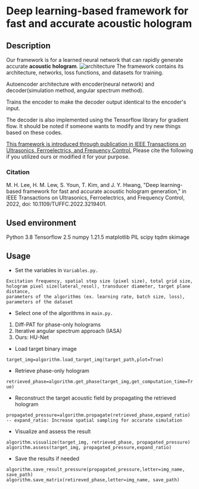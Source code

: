 # Deep learning-based framework for fast and accurate acoustic hologram

## Description
Our framework is for a learned neural network that can rapidly generate accurate **acoustic hologram**.
![architecture](https://user-images.githubusercontent.com/70740386/197447338-8e6e0858-f8a6-49f1-a460-f4be6d41442f.png)
The framework contains its architecture, networks, loss functions, and datasets for training.

Autoencoder architecture with encoder(neural network) and decoder(simulation method, angular spectrum method).

Trains the encoder to make the decoder output identical to the encoder's input.

The decoder is also implemented using the Tensorflow library for gradient flow. 
It should be noted if someone wants to modify and try new things based on these codes.


[This framework is introduced through publication in IEEE Transactions on Ultrasonics, Ferroelectrics, and Frequency Control.](https://ieeexplore.ieee.org/document/9939026)
Please cite the following if you utilized ours or modified it for your purpose.
### Citation
M. H. Lee, H. M. Lew, S. Youn, T. Kim, and J. Y. Hwang, "Deep learning-based framework for fast and accurate acoustic hologram generation," in IEEE Transactions on Ultrasonics, Ferroelectrics, and Frequency Control, 2022, doi: 10.1109/TUFFC.2022.3219401.


## Used environment
Python 3.8
Tensorflow 2.5
numpy 1.21.5
matplotlib
PIL
scipy
tqdm
skimage

## Usage
- Set the variables in `Variables.py.`
 ```
 Excitation frequency, spatial step size (pixel size), total grid size, hologram pixel size(lateral_resol), transducer diameter, target plane distance, 
 parameters of the algorithms (ex. learning rate, batch size, loss), parameters of the dataset
 ```

- Select one of the algorithms in `main.py.`
1) Diff-PAT for phase-only holograms
2) Iterative angular spectrum approach (IASA)
3) Ours: HU-Net

- Load target binary image 
 
 ```target_img=algorithm.load_target_img(target_path,plot=True)```
 
- Retrieve phase-only hologram 

```retrieved_phase=algorithm.get_phase(target_img,get_computation_time=True) ```

- Reconstruct the target acoustic field by propagating the retrieved hologram
 
 ``` 
 propagated_pressure=algorithm.propagate(retrieved_phase,expand_ratio)
 -- expand_ratio: Increase spatial sampling for accurate simulation
 ```
 
 - Visualize and assess the result
 
 ```
 algorithm.visualize(target_img, retrieved_phase, propagated_pressure)
 algorithm.assess(target_img, propagated_pressure,expand_ratio)
 ```
 
 - Save the results if needed
 ```
 algorithm.save_result_pressure(propagated_pressure,letter=img_name, save_path)
 algorithm.save_matrix(retireved_phase,letter=img_name, save_path)
 ```

